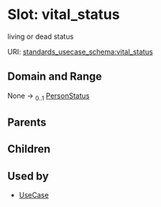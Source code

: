 
# Slot: vital_status


living or dead status

URI: [standards_usecase_schema:vital_status](https://w3id.org/bridge2ai/standards-usecase-schema/vital_status)


## Domain and Range

None &#8594;  <sub>0..1</sub> [PersonStatus](PersonStatus.md)

## Parents


## Children


## Used by

 * [UseCase](UseCase.md)
